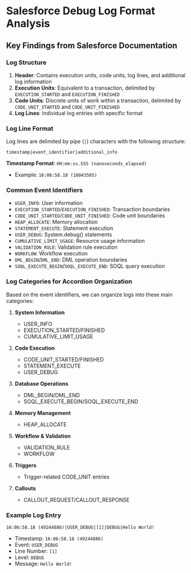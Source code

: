 # Salesforce Debug Log Format Analysis

## Key Findings from Salesforce Documentation

### Log Structure
1. **Header**: Contains execution units, code units, log lines, and additional log information
2. **Execution Units**: Equivalent to a transaction, delimited by `EXECUTION_STARTED` and `EXECUTION_FINISHED`
3. **Code Units**: Discrete units of work within a transaction, delimited by `CODE_UNIT_STARTED` and `CODE_UNIT_FINISHED`
4. **Log Lines**: Individual log entries with specific format

### Log Line Format
Log lines are delimited by pipe (`|`) characters with the following structure:
```
timestamp|event_identifier|additional_info
```

**Timestamp Format**: `HH:mm:ss.SSS (nanoseconds_elapsed)`
- Example: `16:06:58.18 (18043585)`

### Common Event Identifiers
- `USER_INFO`: User information
- `EXECUTION_STARTED`/`EXECUTION_FINISHED`: Transaction boundaries
- `CODE_UNIT_STARTED`/`CODE_UNIT_FINISHED`: Code unit boundaries
- `HEAP_ALLOCATE`: Memory allocation
- `STATEMENT_EXECUTE`: Statement execution
- `USER_DEBUG`: System.debug() statements
- `CUMULATIVE_LIMIT_USAGE`: Resource usage information
- `VALIDATION_RULE`: Validation rule execution
- `WORKFLOW`: Workflow execution
- `DML_BEGIN`/`DML_END`: DML operation boundaries
- `SOQL_EXECUTE_BEGIN`/`SOQL_EXECUTE_END`: SOQL query execution

### Log Categories for Accordion Organization
Based on the event identifiers, we can organize logs into these main categories:

1. **System Information**
   - USER_INFO
   - EXECUTION_STARTED/FINISHED
   - CUMULATIVE_LIMIT_USAGE

2. **Code Execution**
   - CODE_UNIT_STARTED/FINISHED
   - STATEMENT_EXECUTE
   - USER_DEBUG

3. **Database Operations**
   - DML_BEGIN/DML_END
   - SOQL_EXECUTE_BEGIN/SOQL_EXECUTE_END

4. **Memory Management**
   - HEAP_ALLOCATE

5. **Workflow & Validation**
   - VALIDATION_RULE
   - WORKFLOW

6. **Triggers**
   - Trigger-related CODE_UNIT entries

7. **Callouts**
   - CALLOUT_REQUEST/CALLOUT_RESPONSE

### Example Log Entry
```
16:06:58.18 (49244886)|USER_DEBUG|[1]|DEBUG|Hello World!
```
- Timestamp: `16:06:58.18 (49244886)`
- Event: `USER_DEBUG`
- Line Number: `[1]`
- Level: `DEBUG`
- Message: `Hello World!`

